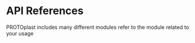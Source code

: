 # API References

PROTOplast includes many different modules refer to the module related to your usage